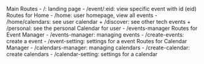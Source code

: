 Main Routes 
    - /: landing page
    - /event/:eid: view specific event with id (eid)
Routes for Home 
    - /home: user homepage, view all events
    - /home/calendars: see user calendar
        + /discover: see other tech events
        + /personal: see the personal Calendar for user
    - /events-manager
Routes for Event Manager
    - /events-manager: managing events
    - /create-events: create a event
    - /event-setting: settings for a event
Routes for Calendar Manager
    - /calendars-manager: managing calendars
    - /create-calendar: create calendars
    - /calendar-setting: settings for a calendar